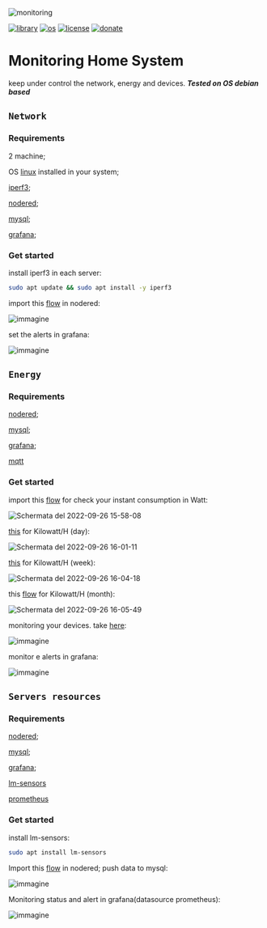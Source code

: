 ![monitoring](https://user-images.githubusercontent.com/68069659/192293648-8f5c72c2-fa4a-44f6-b105-b09cd7a9ba82.gif)

[![library](https://img.shields.io/badge/library-nodered-red)](https://flows.nodered.org/node/node-red-contrib-ssh-v3)
[![os](https://img.shields.io/badge/os-linux-red)](https://www.linux.org/)
[![license](https://img.shields.io/badge/license-Apache--2.0-yellowgreen)](https://apache.org/licenses/LICENSE-2.0)
[![donate](https://img.shields.io/badge/donate-wango-blue)](https://www.wango.org/donate.aspx)

# Monitoring Home System

keep under control the network, energy and devices. **_Tested on OS debian based_**





## ```Network```

### Requirements

2 machine;

OS [linux](https://www.linux.org/) installed in your system;

[iperf3](https://iperf.fr/);

[nodered](https://nodered.org/);

[mysql](https://www.mysql.com/);

[grafana](https://grafana.com/);

### Get started

install iperf3 in each server:

```bash
sudo apt update && sudo apt install -y iperf3
```
import this [flow](https://github.com/william89731/monitoring-home-system/blob/main/SPEED.json) in nodered:

![immagine](https://user-images.githubusercontent.com/68069659/192300990-2f806d56-74d5-4fdf-895b-0468b93ca7fc.png)


set the alerts in grafana:

![immagine](https://user-images.githubusercontent.com/68069659/192301423-56563a5d-3cc4-4da0-8b43-3ca9b359db2b.png)


## ```Energy```

### Requirements



[nodered](https://nodered.org/);

[mysql](https://www.mysql.com/);

[grafana](https://grafana.com/);

[mqtt](https://mqtt.org/)

### Get started

import this [flow](https://github.com/william89731/monitoring-home-system/blob/main/WATT.json) for check your instant consumption in Watt:

![Schermata del 2022-09-26 15-58-08](https://user-images.githubusercontent.com/68069659/192295646-07afd6a9-c342-44ba-afc7-d1e54d250c94.png)

 [this](https://github.com/william89731/monitoring-home-system/blob/main/KWH_DAY.json) for Kilowatt/H  (day):

![Schermata del 2022-09-26 16-01-11](https://user-images.githubusercontent.com/68069659/192296314-4a149585-2435-4d22-99b3-dabf18c98494.png)

 [this](https://github.com/william89731/monitoring-home-system/blob/main/KWH_WEEK.json) for Kilowatt/H (week):

![Schermata del 2022-09-26 16-04-18](https://user-images.githubusercontent.com/68069659/192297049-d5f21381-48f9-4a00-9553-33f578fadcdf.png)


this [flow](https://github.com/william89731/monitoring-home-system/blob/main/KWH_MONTH.json) for Kilowatt/H (month):

![Schermata del 2022-09-26 16-05-49](https://user-images.githubusercontent.com/68069659/192297365-28b5efa3-0230-47ae-8eac-f41a250d4201.png)

monitoring your devices. take  [here](): 

![immagine](https://user-images.githubusercontent.com/68069659/192298469-cdbb6da6-6519-42d2-9453-a6156cdde760.png)

monitor e alerts in grafana:

![immagine](https://user-images.githubusercontent.com/68069659/192302669-ca7b4989-2e5e-4cc3-99f0-0101245828f1.png)

## ```Servers resources```

### Requirements

[nodered](https://nodered.org/);

[mysql](https://www.mysql.com/);

[grafana](https://grafana.com/);

[lm-sensors](https://github.com/lm-sensors/lm-sensors)

[prometheus](https://prometheus.io/docs/introduction/overview/)

### Get started

install lm-sensors:

```bash
sudo apt install lm-sensors
```

Import this [flow]() in nodered; push data to mysql:

![immagine](https://user-images.githubusercontent.com/68069659/193621762-6a71a0f5-82fd-4bf6-99e9-8133fdbb7355.png)


Monitoring status and alert in grafana(datasource prometheus):

![immagine](https://user-images.githubusercontent.com/68069659/193623034-5b6a3014-19cc-4690-9f62-43dbc6a2f9ac.png)







